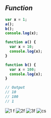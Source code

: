 ## _Function_

<b>

```js
var x = 1;
a();
b();
console.log(x);

function a() {
  var x = 10;
  console.log(x);
}

function b() {
  var x = 100;
  console.log(x);
}

// Output
// 10
// 100
// 1
```
</b>

![1 f](https://github.com/anupam-kumar-krishnan/Namaste-JavaScript/assets/69143883/a8c04c25-6795-4fdd-b407-99a4f37d51cc)
![2f](https://github.com/anupam-kumar-krishnan/Namaste-JavaScript/assets/69143883/7a3c63f7-15b2-45b6-be2e-c8821946098e)
![3f](https://github.com/anupam-kumar-krishnan/Namaste-JavaScript/assets/69143883/881eead3-02cb-41e7-9669-aa00d9270ab1)
![cs](https://github.com/anupam-kumar-krishnan/Namaste-JavaScript/assets/69143883/2a8cd483-882d-41f9-8261-989b3c20d618)








